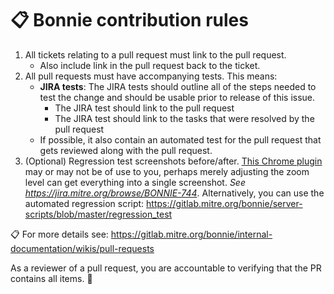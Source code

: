 # :clipboard: Bonnie contribution rules
1. All tickets relating to a pull request must link to the pull request.
    * Also include link in the pull request back to the ticket.
2.	All pull requests must have accompanying tests. This means: 
    * **JIRA tests**: The JIRA tests should outline all of the steps needed to test the change and should be usable prior to release of this issue. 
        - The JIRA test should link to the pull request
        - The JIRA test should link to the tasks that were resolved by the pull request
    * If possible, it also contain an automated test for the pull request that gets reviewed along with the pull request.
3. \(Optional) Regression test screenshots before/after. [This Chrome plugin](https://chrome.google.com/webstore/detail/full-page-screen-capture/fdpohaocaechififmbbbbbknoalclacl) may or may not be of use to you, perhaps merely adjusting the zoom level can get everything into a single screenshot. *See https://jira.mitre.org/browse/BONNIE-744*.  Alternatively, you can use the automated regression script: https://gitlab.mitre.org/bonnie/server-scripts/blob/master/regression_test

:clipboard: For more details see: https://gitlab.mitre.org/bonnie/internal-documentation/wikis/pull-requests

As a reviewer of a pull request, you are accountable to verifying that the PR contains all items. :punch:


